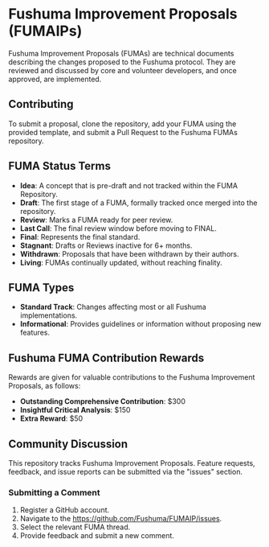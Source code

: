 # Fushuma Improvement Proposals (FUMAIPs)

Fushuma Improvement Proposals (FUMAs) are technical documents describing the changes proposed to the Fushuma protocol. They are reviewed and discussed by core and volunteer developers, and once approved, are implemented.

## Contributing

To submit a proposal, clone the repository, add your FUMA using the provided template, and submit a Pull Request to the Fushuma FUMAs repository.

## FUMA Status Terms

- **Idea**: A concept that is pre-draft and not tracked within the FUMA Repository.
- **Draft**: The first stage of a FUMA, formally tracked once merged into the repository.
- **Review**: Marks a FUMA ready for peer review.
- **Last Call**: The final review window before moving to FINAL.
- **Final**: Represents the final standard.
- **Stagnant**: Drafts or Reviews inactive for 6+ months.
- **Withdrawn**: Proposals that have been withdrawn by their authors.
- **Living**: FUMAs continually updated, without reaching finality.

## FUMA Types

- **Standard Track**: Changes affecting most or all Fushuma implementations.
- **Informational**: Provides guidelines or information without proposing new features.

## Fushuma FUMA Contribution Rewards

Rewards are given for valuable contributions to the Fushuma Improvement Proposals, as follows:

- **Outstanding Comprehensive Contribution**: $300
- **Insightful Critical Analysis**: $150
- **Extra Reward**: $50

## Community Discussion

This repository tracks Fushuma Improvement Proposals. Feature requests, feedback, and issue reports can be submitted via the "issues" section.

### Submitting a Comment

1. Register a GitHub account.
2. Navigate to the https://github.com/Fushuma/FUMAIP/issues.
3. Select the relevant FUMA thread.
4. Provide feedback and submit a new comment.
